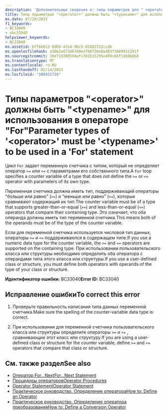 ```yaml
---
description: 'Дополнительные сведения о: типы параметров для " <operator> " должны быть "" <typename> для использования в операторе "for"'
title: Типы параметров "<operator>" должны быть "<typename>" для использования в операторе "For"
ms.date: 07/20/2015
f1_keywords:
- BC33040
- vbc33040
helpviewer_keywords:
- BC33040
ms.assetid: bffbb812-0d69-47e4-96c5-01882722ccdb
ms.openlocfilehash: a36b2e673d6709e2f66738e8a483f3689931291f
ms.sourcegitcommit: 10e719780594efc781b15295e499c66f316068b8
ms.translationtype: MT
ms.contentlocale: ru-RU
ms.lasthandoff: 02/14/2021
ms.locfileid: "100431728"
---
```

# <a name="parameter-types-of-operator-must-be-typename-to-be-used-in-a-for-statement"></a><span data-ttu-id="df04b-103">Типы параметров "\<operator>" должны быть "\<typename>" для использования в операторе "For"</span><span class="sxs-lookup"><span data-stu-id="df04b-103">Parameter types of '\<operator>' must be '\<typename>' to be used in a 'For' statement</span></span>

<span data-ttu-id="df04b-104">Цикл `For` задает переменную счетчика с типом, который не определяет оператор `>=` или `<=` с параметрами его собственного типа.</span><span class="sxs-lookup"><span data-stu-id="df04b-104">A `For` loop specifies a counter variable of a type that does not define the `>=` or `<=` operator with parameters of its own type.</span></span>  
  
 <span data-ttu-id="df04b-105">Переменная счетчика должна иметь тип, поддерживающий операторы "больше или равно" (`>=`) и "меньше или равно" (`<=`), которые сравнивают содержащий их тип.</span><span class="sxs-lookup"><span data-stu-id="df04b-105">The counter variable must be of a type that supports greater-than-or-equal (`>=`) and less-than-or-equal (`<=`) operators that compare their containing type.</span></span> <span data-ttu-id="df04b-106">Это означает, что оба операнда должны иметь тип переменной счетчика.</span><span class="sxs-lookup"><span data-stu-id="df04b-106">This means both of the operands must be of the type of the counter variable.</span></span>  
  
 <span data-ttu-id="df04b-107">Если для переменной счетчика используется числовой тип данных, операторы `>=` и `<=` поддерживаются в содержащем типе.</span><span class="sxs-lookup"><span data-stu-id="df04b-107">If you use a numeric data type for the counter variable, the `>=` and `<=` operators are supported on the containing type.</span></span> <span data-ttu-id="df04b-108">При использовании пользовательского класса или структуры необходимо определить оба оператора с операндами типа этого класса или структуры.</span><span class="sxs-lookup"><span data-stu-id="df04b-108">If you use a user-defined class or structure, you must define both operators with operands of the type of your class or structure.</span></span>  
  
 <span data-ttu-id="df04b-109">**Идентификатор ошибки:** BC33040</span><span class="sxs-lookup"><span data-stu-id="df04b-109">**Error ID:** BC33040</span></span>  
  
## <a name="to-correct-this-error"></a><span data-ttu-id="df04b-110">Исправление ошибки</span><span class="sxs-lookup"><span data-stu-id="df04b-110">To correct this error</span></span>  
  
1. <span data-ttu-id="df04b-111">Проверьте правильность написания типа данных переменной счетчика.</span><span class="sxs-lookup"><span data-stu-id="df04b-111">Make sure the spelling of the counter-variable data type is correct.</span></span>  
  
2. <span data-ttu-id="df04b-112">При использовании для переменной счетчика пользовательского класса или структуры определите операторы `>=` и `<=` , сравнивающие этот класс или структуру.</span><span class="sxs-lookup"><span data-stu-id="df04b-112">If you are using a user-defined class or structure for the counter variable, define `>=` and `<=` operators that compare that class or structure.</span></span>  
  
## <a name="see-also"></a><span data-ttu-id="df04b-113">См. также раздел</span><span class="sxs-lookup"><span data-stu-id="df04b-113">See also</span></span>

- [<span data-ttu-id="df04b-114">Оператор For…Next</span><span class="sxs-lookup"><span data-stu-id="df04b-114">For...Next Statement</span></span>](../language-reference/statements/for-next-statement.md)
- [<span data-ttu-id="df04b-115">Процедуры операторов</span><span class="sxs-lookup"><span data-stu-id="df04b-115">Operator Procedures</span></span>](../programming-guide/language-features/procedures/operator-procedures.md)
- [<span data-ttu-id="df04b-116">Operator Statement</span><span class="sxs-lookup"><span data-stu-id="df04b-116">Operator Statement</span></span>](../language-reference/statements/operator-statement.md)
- [<span data-ttu-id="df04b-117">Практическое руководство. Определение оператора</span><span class="sxs-lookup"><span data-stu-id="df04b-117">How to: Define an Operator</span></span>](../programming-guide/language-features/procedures/how-to-define-an-operator.md)
- [<span data-ttu-id="df04b-118">Практическое руководство. Определение оператора преобразования</span><span class="sxs-lookup"><span data-stu-id="df04b-118">How to: Define a Conversion Operator</span></span>](../programming-guide/language-features/procedures/how-to-define-a-conversion-operator.md)
